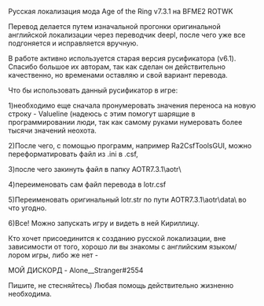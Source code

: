 Русская локализация мода Age of the Ring v7.3.1 на BFME2 ROTWK

Перевод делается путем изначальной прогонки оригинальной английской локализации через переводчик deepl, после чего уже все подгоняется и исправляется вручную.

В работе активно используется старая версия русификатора (v6.1). Спасибо большое их авторам, так как сделан он действительно качественно, но временами оставляю и свой вариант перевода.

Что бы использовать данный русификатор в игре: 

1)необходимо еще сначала пронумеровать значения переноса на новую строку - Valueline (надеюсь с этим помогут шарящие в программировании люди, так как самому руками нумеровать более тысячи значений неохота. 

2)После чего, с помощью программ, например Ra2CsfToolsGUI, можно переформатировать файл из .ini в .csf, 

3)после чего закинуть файл в папку AOTR7.3.1\aotr\ 

4)переименовать сам файл перевода в lotr.csf

5)Переименовать оригинальный lotr.str по пути AOTR7.3.1\aotr\data\ во что угодно.

6)Все! Можно запускать игру и видеть в ней Кириллицу.

Кто хочет присоединится к созданию русской локализации, вне зависимости от того, хорошо ли вы знакомы с английским языком/лором игры, либо же нет -

МОЙ ДИСКОРД - Alone__Stranger#2554

Пишите, не стесняйтесь) Любая помощь действительно жизненно необходима.
